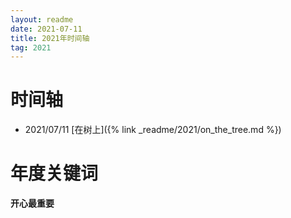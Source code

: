 ```yaml
---
layout: readme
date: 2021-07-11
title: 2021年时间轴
tag: 2021
---
```


# 时间轴

- 2021/07/11 [在树上]({% link _readme/2021/on_the_tree.md %})

# 年度关键词

**开心最重要**
